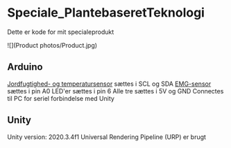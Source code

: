 # Speciale_PlantebaseretTeknologi
Dette er kode for mit specialeprodukt

![](Product photos/Product.jpg)

## Arduino
[Jordfugtighed- og temperatursensor](https://learn.adafruit.com/adafruit-stemma-soil-sensor-i2c-capacitive-moisture-sensor/arduino-test) sættes i SCL og SDA
[EMG-sensor](https://wiki.seeedstudio.com/Grove-EMG_Detector/) sættes i pin A0
LED'er sættes i pin 6
Alle tre sættes i 5V og GND
Connectes til PC for seriel forbindelse med Unity

## Unity
Unity version: 2020.3.4f1
Universal Rendering Pipeline (URP) er brugt
